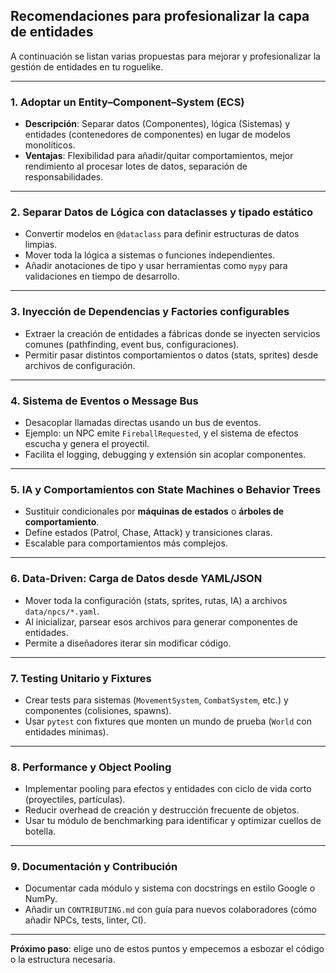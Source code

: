 ## Recomendaciones para profesionalizar la capa de entidades

A continuación se listan varias propuestas para mejorar y profesionalizar la gestión de entidades en tu roguelike.

---

### 1. Adoptar un Entity–Component–System (ECS)

* **Descripción**: Separar datos (Componentes), lógica (Sistemas) y entidades (contenedores de componentes) en lugar de modelos monolíticos.
* **Ventajas**: Flexibilidad para añadir/quitar comportamientos, mejor rendimiento al procesar lotes de datos, separación de responsabilidades.

---

### 2. Separar Datos de Lógica con dataclasses y tipado estático

* Convertir modelos en `@dataclass` para definir estructuras de datos limpias.
* Mover toda la lógica a sistemas o funciones independientes.
* Añadir anotaciones de tipo y usar herramientas como `mypy` para validaciones en tiempo de desarrollo.

---

### 3. Inyección de Dependencias y Factories configurables

* Extraer la creación de entidades a fábricas donde se inyecten servicios comunes (pathfinding, event bus, configuraciones).
* Permitir pasar distintos comportamientos o datos (stats, sprites) desde archivos de configuración.

---

### 4. Sistema de Eventos o Message Bus

* Desacoplar llamadas directas usando un bus de eventos.
* Ejemplo: un NPC emite `FireballRequested`, y el sistema de efectos escucha y genera el proyectil.
* Facilita el logging, debugging y extensión sin acoplar componentes.

---

### 5. IA y Comportamientos con State Machines o Behavior Trees

* Sustituir condicionales por **máquinas de estados** o **árboles de comportamiento**.
* Define estados (Patrol, Chase, Attack) y transiciones claras.
* Escalable para comportamientos más complejos.

---

### 6. Data-Driven: Carga de Datos desde YAML/JSON

* Mover toda la configuración (stats, sprites, rutas, IA) a archivos `data/npcs/*.yaml`.
* Al inicializar, parsear esos archivos para generar componentes de entidades.
* Permite a diseñadores iterar sin modificar código.

---

### 7. Testing Unitario y Fixtures

* Crear tests para sistemas (`MovementSystem`, `CombatSystem`, etc.) y componentes (colisiones, spawns).
* Usar `pytest` con fixtures que monten un mundo de prueba (`World` con entidades mínimas).

---

### 8. Performance y Object Pooling

* Implementar pooling para efectos y entidades con ciclo de vida corto (proyectiles, partículas).
* Reducir overhead de creación y destrucción frecuente de objetos.
* Usar tu módulo de benchmarking para identificar y optimizar cuellos de botella.

---

### 9. Documentación y Contribución

* Documentar cada módulo y sistema con docstrings en estilo Google o NumPy.
* Añadir un `CONTRIBUTING.md` con guía para nuevos colaboradores (cómo añadir NPCs, tests, linter, CI).

---

**Próximo paso**: elige uno de estos puntos y empecemos a esbozar el código o la estructura necesaria.
